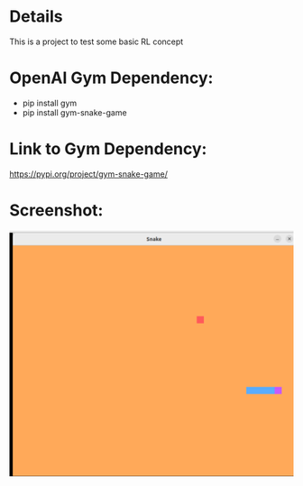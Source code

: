 # Details 
This is a project to test some basic RL concept

# OpenAI Gym Dependency:
- pip install gym
- pip install gym-snake-game

# Link to Gym Dependency:
https://pypi.org/project/gym-snake-game/


# Screenshot:
![Alt Text](doc/snake.png)


